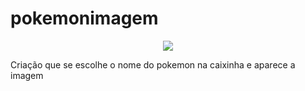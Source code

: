 # pokemonimagem
<p align="center">
<img src="http://img.shields.io/static/v1?label=STATUS&message=%20CONCLUIDO&color=GREEN&style=for-the-badge"/>
</p>
Criação que se escolhe o nome do pokemon na caixinha e aparece a imagem
